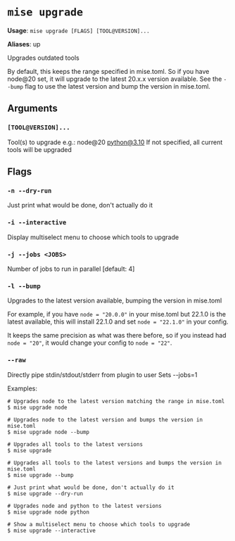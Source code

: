 # `mise upgrade`

**Usage**: `mise upgrade [FLAGS] [TOOL@VERSION]...`

**Aliases**: up

Upgrades outdated tools

By default, this keeps the range specified in mise.toml. So if you have node@20 set, it will
upgrade to the latest 20.x.x version available. See the `--bump` flag to use the latest version
and bump the version in mise.toml.

## Arguments

### `[TOOL@VERSION]...`

Tool(s) to upgrade
e.g.: node@20 python@3.10
If not specified, all current tools will be upgraded

## Flags

### `-n --dry-run`

Just print what would be done, don't actually do it

### `-i --interactive`

Display multiselect menu to choose which tools to upgrade

### `-j --jobs <JOBS>`

Number of jobs to run in parallel
[default: 4]

### `-l --bump`

Upgrades to the latest version available, bumping the version in mise.toml

For example, if you have `node = "20.0.0"` in your mise.toml but 22.1.0 is the latest available,
this will install 22.1.0 and set `node = "22.1.0"` in your config.

It keeps the same precision as what was there before, so if you instead had `node = "20"`, it
would change your config to `node = "22"`.

### `--raw`

Directly pipe stdin/stdout/stderr from plugin to user Sets --jobs=1

Examples:

    # Upgrades node to the latest version matching the range in mise.toml
    $ mise upgrade node

    # Upgrades node to the latest version and bumps the version in mise.toml
    $ mise upgrade node --bump

    # Upgrades all tools to the latest versions
    $ mise upgrade

    # Upgrades all tools to the latest versions and bumps the version in mise.toml
    $ mise upgrade --bump

    # Just print what would be done, don't actually do it
    $ mise upgrade --dry-run

    # Upgrades node and python to the latest versions
    $ mise upgrade node python

    # Show a multiselect menu to choose which tools to upgrade
    $ mise upgrade --interactive
